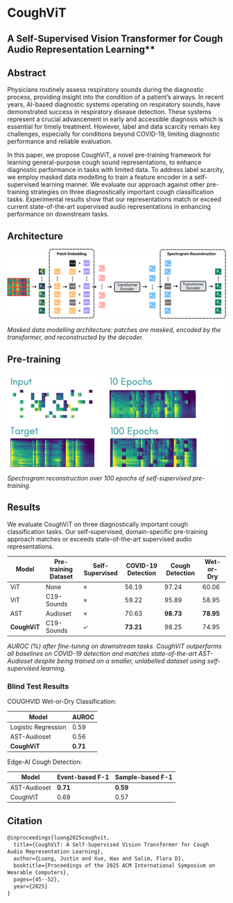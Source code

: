 # CoughViT

## A Self-Supervised Vision Transformer for Cough Audio Representation Learning**

## Abstract

Physicians routinely assess respiratory sounds during the diagnostic process, providing insight into the condition of a patient’s airways. In recent years, AI-based diagnostic systems operating on respiratory sounds, have demonstrated success in respiratory disease detection. These systems represent a crucial advancement in early and accessible diagnosis which is essential for timely treatment. However, label and data scarcity remain key challenges, especially for conditions beyond COVID-19, limiting diagnostic performance and reliable evaluation.

In this paper, we propose CoughViT, a novel pre-training framework for learning general-purpose cough sound representations, to enhance diagnostic performance in tasks with limited data. To address label scarcity, we employ masked data modelling to train a feature encoder in a self-supervised learning manner. We evaluate our approach against other pre-training strategies on three diagnostically important cough classification tasks. Experimental results show that our representations match or exceed current state-of-the-art supervised audio representations in enhancing performance on downstream tasks.

## Architecture

![CoughViT Self-Supervised Learning](assets/coughvit-ssl.png)

*Masked data modelling architecture: patches are masked, encoded by the transformer, and reconstructed by the decoder.*

## Pre-training

![Pre-training Progress](assets/pre-training.png)

*Spectrogram reconstruction over 100 epochs of self-supervised pre-training.*

## Results

We evaluate CoughViT on three diagnostically important cough classification tasks. Our self-supervised, domain-specific pre-training approach matches or exceeds state-of-the-art supervised audio representations.

| Model | Pre-training Dataset | Self-Supervised | COVID-19 Detection | Cough Detection | Wet-or-Dry |
|-------|---------------------|----------------|-------------------|-----------------|------------|
| ViT | None | ✗ | 56.19 | 97.24 | 60.06 |
| ViT | C19-Sounds | ✗ | 59.22 | 95.89 | 58.95 |
| AST | Audioset | ✗ | 70.63 | **98.73** | **78.95** |
| **CoughViT** | C19-Sounds | ✓ | **73.21** | 98.25 | 74.95 |

*AUROC (%) after fine-tuning on downstream tasks. CoughViT outperforms all baselines on COVID-19 detection and matches state-of-the-art AST-Audioset despite being trained on a smaller, unlabelled dataset using self-supervised learning.*

### Blind Test Results

COUGHVID Wet-or-Dry Classification:

| Model | AUROC |
|-------|-------|
| Logistic Regression | 0.59 |
| AST-Audioset | 0.56 |
| **CoughViT** | **0.71** |

Edge-AI Cough Detection:

| Model | Event-based F-1 | Sample-based F-1 |
|-------|----------------|------------------|
| AST-Audioset | **0.71** | **0.59** |
| CoughViT | 0.69 | 0.57 |

## Citation

```
@inproceedings{luong2025coughvit,
  title={CoughViT: A Self-Supervised Vision Transformer for Cough Audio Representation Learning},
  author={Luong, Justin and Xue, Hao and Salim, Flora D},
  booktitle={Proceedings of the 2025 ACM International Symposium on Wearable Computers},
  pages={45--52},
  year={2025}
}
```
